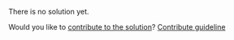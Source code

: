 
There is no solution yet.

Would you like to [contribute to the solution](https://github.com/BFEdev/BFE.dev-solutions/blob/main/quiz/promise-all-ii_en.md)? [Contribute guideline](https://github.com/BFEdev/BFE.dev-solutions#how-to-contribute)
